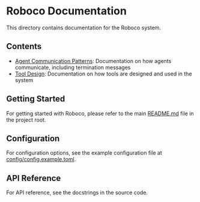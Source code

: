 # Roboco Documentation

This directory contains documentation for the Roboco system.

## Contents

- [Agent Communication Patterns](agents/communication.md): Documentation on how agents communicate, including termination messages
- [Tool Design](tool_design.md): Documentation on how tools are designed and used in the system

## Getting Started

For getting started with Roboco, please refer to the main [README.md](../README.md) file in the project root.

## Configuration

For configuration options, see the example configuration file at [config/config.example.toml](../config/config.example.toml).

## API Reference

For API reference, see the docstrings in the source code.
